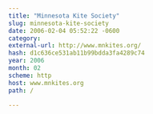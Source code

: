 ```yaml
---
title: "Minnesota Kite Society"
slug: minnesota-kite-society
date: 2006-02-04 05:52:22 -0600
category: 
external-url: http://www.mnkites.org/
hash: d1c636ce531ab11b99bdda3fa4289c74
year: 2006
month: 02
scheme: http
host: www.mnkites.org
path: /

---
```



